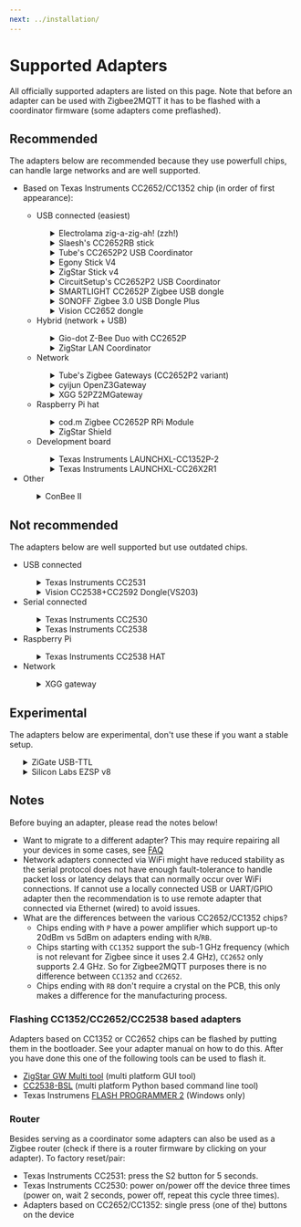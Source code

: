 ```yaml
---
next: ../installation/
---
```


# Supported Adapters

All officially supported adapters are listed on this page. Note that before an adapter can be used with Zigbee2MQTT it has to be flashed with a coordinator firmware (some adapters come preflashed).

## Recommended
The adapters below are recommended because they use powerfull chips, can handle large networks and are well supported.

<ul>
<li>Based on Texas Instruments CC2652/CC1352 chip (in order of first appearance):</li>
<ul>
<li>USB connected (easiest)</li>
<ul style="list-style-type: none;">
<li><details>
<summary>Electrolama zig-a-zig-ah! (zzh!)</summary>

::: tip <span/>
USB connected adapter with external antenna based on CC2652R chip<br/>
[Coordinator firmware](https://github.com/Koenkk/Z-Stack-firmware/raw/master/coordinator/Z-Stack_3.x.0/bin/CC2652R_coordinator_20210708.zip)<br/>
[Router firmware](https://github.com/Koenkk/Z-Stack-firmware/raw/master/router/Z-Stack_3.x.0/bin/CC2652R_router_20210128.zip)<br/>
[Flashing instructions](https://electrolama.com/radio-docs/#step-3-flash-the-firmware-on-your-stick)<br/>
[Buy](https://www.tindie.com/products/electrolama/zzh-cc2652r-multiprotocol-rf-stick/#product-reviews)

![](../../images/zzh.jpg)
:::
</details></li>
<li><details>
<summary>Slaesh's CC2652RB stick</summary>

::: tip <span/>
USB connected adapter with external antenna based on CC2652RB chip<br/>
**WARNING: <a href="https://github.com/Koenkk/zigbee2mqtt/discussions/6702">delivery issues reported</a>**<br/>
[Coordinator firmware](https://github.com/Koenkk/Z-Stack-firmware/raw/master/coordinator/Z-Stack_3.x.0/bin/CC2652RB_coordinator_20210708.zip)<br/>
[Router firmware](https://github.com/Koenkk/Z-Stack-firmware/raw/master/router/Z-Stack_3.x.0/bin/CC2652RB_router_20210128.zip)<br/>
[Flashing instructions](https://slae.sh/projects/cc2652/#flashing)<br/>
[Buy](https://slae.sh/projects/cc2652/)

![](../../images/slaeshs_cc2652rb_stick.jpg)
:::
</details></li>
<li><details>
<summary>Tube's CC2652P2 USB Coordinator</summary>

::: tip <span/>
Open source hardware CC2652P based USB connected adapter with external antenna and USB extension cable<br/>
[Coordinator firmware](https://github.com/Koenkk/Z-Stack-firmware/raw/master/coordinator/Z-Stack_3.x.0/bin/CC1352P2_CC2652P_launchpad_coordinator_20210708.zip)<br/>
[Router firmware](https://github.com/Koenkk/Z-Stack-firmware/raw/master/router/Z-Stack_3.x.0/bin/CC1352P2_CC2652P_launchpad_router_20210128.zip)<br/>
[Flashing instructions](https://github.com/tube0013/tube_gateways)<br/>
[Buy](https://www.tubeszb.com/)

![](../../images/Tubes_USB_Coordinator_CC2652P2_variant.png)
:::
</details></li>
<li><details>
<summary>Egony Stick V4</summary>

::: tip <span/>
Powerful CC2652P Zigbee USB dongle and Raspberry Pi GPIO module. Available in Ebyte (left picture) and RFSTAR (right picture) version.<br/>
Coordinator firmware: [Ebyte](https://github.com/Koenkk/Z-Stack-firmware/raw/master/coordinator/Z-Stack_3.x.0/bin/CC1352P2_CC2652P_other_coordinator_20210708.zip) [RFSTAR](https://github.com/Koenkk/Z-Stack-firmware/raw/master/coordinator/Z-Stack_3.x.0/bin/CC1352P2_CC2652P_launchpad_coordinator_20210708.zip)<br/>
Router firmware: [Ebyte](https://github.com/Koenkk/Z-Stack-firmware/raw/master/router/Z-Stack_3.x.0/bin/CC1352P2_CC2652P_other_router_20210128.zip) [RFSTAR](https://github.com/Koenkk/Z-Stack-firmware/raw/master/router/Z-Stack_3.x.0/bin/CC1352P2_CC2652P_launchpad_router_20210128.zip)<br/>
[Flashing instructions](https://github.com/egony/cc2652p_E72-2G4M20S1E/wiki/Flashing-EN)<br/>
Description: [Ebyte](https://github.com/egony/cc2652p_E72-2G4M20S1E/wiki/Home-EN) [RFSTAR](https://github.com/egony/cc2652p_cc1352p_RF-STAR/wiki/Home-EN)<br/>
[Contact](http://t.me/Egony)

![](../../images/Egony_v4_E72.jpg)
![](../../images/Egony_v4_RFS.jpg)
:::
</details></li>
<li><details>
<summary>ZigStar Stick v4</summary>

::: tip <span/>
Powerfull Open source dongle with external antenna based on CC2652P<br/>
[Coordinator firmware](https://github.com/Koenkk/Z-Stack-firmware/raw/master/coordinator/Z-Stack_3.x.0/bin/CC1352P2_CC2652P_launchpad_coordinator_20210708.zip)<br/>
[Router firmware](https://github.com/Koenkk/Z-Stack-firmware/raw/master/router/Z-Stack_3.x.0/bin/CC1352P2_CC2652P_launchpad_router_20210128.zip)<br/>
[Description](https://zig-star.com/projects/zigbee-stick-v4/)<br/>
[Flashing instructions](https://zig-star.com/radio-docs/flash-cc-bsl/)<br/>
[Buy](https://zig-star.com)

![](../../images/ZigStar-USB.png)
:::
</details></li>
<li><details>
<summary>CircuitSetup's CC2652P2 USB Coordinator</summary>

::: tip <span/>
CC2652P based USB connected adapter pre-programmed with Z-Stack<br/>
[Coordinator firmware](https://github.com/Koenkk/Z-Stack-firmware/raw/master/coordinator/Z-Stack_3.x.0/bin/CC1352P2_CC2652P_launchpad_coordinator_20210708.zip)<br/>
[Router firmware](https://github.com/Koenkk/Z-Stack-firmware/raw/master/router/Z-Stack_3.x.0/bin/CC1352P2_CC2652P_launchpad_router_20210128.zip)<br/>
[Flashing instructions](https://circuitsetup.us/product/usb-zigbee-stick-z-stack-coordinator/)<br/>
[Buy](https://circuitsetup.us/product/usb-zigbee-stick-z-stack-coordinator/)

![](../../images/circset_cc2652.jpg)
:::
</details></li>
<li><details>
<summary>SMARTLIGHT CC2652P Zigbee USB dongle</summary>

::: tip <span/>
CC2652P factory-made Zigbee USB coordinator with external 6dB antenna and worldwide delivery<br/>
[Coordinator firmware](https://github.com/Koenkk/Z-Stack-firmware/raw/master/coordinator/Z-Stack_3.x.0/bin/CC1352P2_CC2652P_other_coordinator_20210708.zip)<br/>
[Router firmware](https://github.com/Koenkk/Z-Stack-firmware/raw/master/router/Z-Stack_3.x.0/bin/CC1352P2_CC2652P_other_router_20210128.zip)<br/>
[Description](https://smartlight.me/smart-home-devices/zigbee-devices/zigbee-coordinator-v4-cc2652p)<br/>
[Flashing instructions](https://smartlight.me/flashing_slzb-02)<br/>
Buy: [eBay](https://www.ebay.com/itm/164928826521) [Aliexpress](https://www.aliexpress.com/item/1005002684189079.html) [Official store](https://smartlight.me/smart-home-devices/zigbee-devices/zigbee-coordinator-v4-cc2652p) [Telegram](https://t.me/smartlightme)

![](../../images/CC2652P_smartlight_zigbee_coordinator.png)
:::
</details></li>
<li><details>
<summary>SONOFF Zigbee 3.0 USB Dongle Plus</summary>

::: tip <span/>
CC2652P based USB connected adapter pre-programmed and with enclosure<br/>
[Coordinator firmware](https://github.com/Koenkk/Z-Stack-firmware/raw/master/coordinator/Z-Stack_3.x.0/bin/CC1352P2_CC2652P_launchpad_coordinator_20210708.zip)<br/>
[Router firmware](https://github.com/Koenkk/Z-Stack-firmware/raw/master/router/Z-Stack_3.x.0/bin/CC1352P2_CC2652P_launchpad_router_20210128.zip)<br/>
[Flashing instructions](https://sonoff.tech/wp-content/uploads/2021/09/Zigbee-3.0-USB-dongle-plus-firmware-flashing-1-1.docx)<br/>
[Buy](https://itead.cc/product/sonoff-zigbee-3-0-usb-dongle-plus/)

![](../../images/sonoff_plus_dongle.png)
:::
</details></li>
<li><details>
<summary>Vision CC2652 dongle</summary>

::: tip <span/>
Adapter or small development board based on CC2652R (VS201) or CC2652P (VS202)<br/>
Coordinator firmware: [VS201](https://github.com/Koenkk/Z-Stack-firmware/raw/master/coordinator/Z-Stack_3.x.0/bin/CC2652R_coordinator_20210708.zip) [VS202](https://github.com/Koenkk/Z-Stack-firmware/raw/master/coordinator/Z-Stack_3.x.0/bin/CC1352P2_CC2652P_launchpad_coordinator_20210708.zip)<br/>
Router firmware: [VS201](https://github.com/Koenkk/Z-Stack-firmware/raw/master/router/Z-Stack_3.x.0/bin/CC2652R_router_20210128.zip) [VS202](https://github.com/Koenkk/Z-Stack-firmware/raw/master/router/Z-Stack_3.x.0/bin/CC1352P2_CC2652P_launchpad_router_20210128.zip)<br/>
[Flashing instructions](https://www.aliexpress.com/item/1005002823262979.html?spm=a2g0o.productlist.0.0.1a1640b82yeViq&algo_pvid=e01b1872-ca85-4814-971f-ce9b058855b8&algo_exp_id=e01b1872-ca85-4814-971f-ce9b058855b8-0&pdp_ext_f=%7B%22sku_id%22%3A%2212000022351543786%22%7D)<br/>
Buy: [VS201](https://www.aliexpress.com/item/1005002823262979.html?spm=a2g0o.productlist.0.0.1a1640b82yeViq&algo_pvid=e01b1872-ca85-4814-971f-ce9b058855b8&algo_exp_id=e01b1872-ca85-4814-971f-ce9b058855b8-0&pdp_ext_f=%7B%22sku_id%22%3A%2212000022351543786%22%7D) [VS202](https://www.aliexpress.com/item/1005003393047763.html?spm=a2g0o.productlist.0.0.5e6f107dvPTg3a&algo_pvid=c932a9d4-2522-4b73-a001-02609564422e&algo_exp_id=c932a9d4-2522-4b73-a001-02609564422e-1&pdp_ext_f=%7B%22sku_id%22%3A%2212000025577120008%22%7D)

![](../../images/cc26x2r1_dongle.jpg)
:::
</details></li>
</ul>
<li>Hybrid (network + USB)</li>
<ul style="list-style-type: none;">
<li><details>
<summary>Gio-dot Z-Bee Duo with CC2652P</summary>

::: tip <span/>
4 in 1 adapter: USB Stick, Ser2net, LAN, PI Zero Hat, with external antenna and 3D printed case.<br/>
[Coordinator firmware](https://github.com/Koenkk/Z-Stack-firmware/blob/master/coordinator/Z-Stack_3.x.0/bin/CC1352P2_CC2652P_other_coordinator_20210708.zip)<br/>
[Router firmware](https://github.com/Koenkk/Z-Stack-firmware/blob/master/router/Z-Stack_3.x.0/bin/CC1352P2_CC2652P_other_router_20210128.zip)<br/>
[Flashing instructions](https://github.com/Gio-dot/Z-Bee-Duo#how-to-flash)<br/>
[Buy](https://www.tindie.com/products/23046/)

![](../../images/Z-Bee_Duo-ico.jpg)
:::
</details></li>
<li><details>
<summary>ZigStar LAN Coordinator</summary>

::: tip <span/>
Powerfull Open source LAN Coordinator with external antenna on CC2652P<br/>
[Coordinator firmware](https://github.com/Koenkk/Z-Stack-firmware/raw/master/coordinator/Z-Stack_3.x.0/bin/CC1352P2_CC2652P_launchpad_coordinator_20210708.zip)<br/>
[Router firmware](https://github.com/Koenkk/Z-Stack-firmware/raw/master/router/Z-Stack_3.x.0/bin/CC1352P2_CC2652P_launchpad_router_20210128.zip)<br/>
[Description](https://zig-star.com/projects/zigbee-gw-lan/)<br/>
[Flashing instructions](https://zig-star.com/radio-docs/flash-cc-bsl/)<br/>
[Buy](https://zig-star.com)

![](../../images/ZigStar-LAN.png)
:::
</details></li>
</ul>
<li>Network</li>
<ul style="list-style-type: none;">
<li><details>
<summary>Tube's Zigbee Gateways (CC2652P2 variant)</summary>

::: tip <span/>
Open source hardware CC2652P and ESP32 based Zigbee to Ethernet Coordinator (left picture), POE variant is also available (right picture)<br/>
[Coordinator firmware](https://github.com/Koenkk/Z-Stack-firmware/raw/master/coordinator/Z-Stack_3.x.0/bin/CC1352P2_CC2652P_launchpad_coordinator_20210708.zip)<br/>
[Router firmware](https://github.com/Koenkk/Z-Stack-firmware/raw/master/router/Z-Stack_3.x.0/bin/CC1352P2_CC2652P_launchpad_router_20210128.zip)<br/>
[Flashing instructions](https://github.com/tube0013/tube_gateways)<br/>
[Buy](https://www.tubeszb.com/)

![](../../images/Tubes_Zigbee_Gateways_CC2652P2_variant.jpeg)
![](../../images/Tubes_Zigbee_PoE_Coordinator_CC2652P2_variant.jpeg)
:::
</details></li>
<li><details>
<summary>cyijun OpenZ3Gateway</summary>

::: tip <span/>
An open source Zstack3 gateway powered by ESP8266 and CC2652P modules. One costs less than 60 CNY in China.<br/>
[Coordinator firmware](https://github.com/Koenkk/Z-Stack-firmware/raw/master/coordinator/Z-Stack_3.x.0/bin/CC1352P2_CC2652P_launchpad_coordinator_20210708.zip)<br/>
[Router firmware](https://github.com/Koenkk/Z-Stack-firmware/raw/master/router/Z-Stack_3.x.0/bin/CC1352P2_CC2652P_launchpad_router_20210128.zip)<br/>
[Description](https://github.com/cyijun/OpenZ3Gateway)<br/>
[Contact](mailto:cyjason2000@163.com)<br/>

![](../../images/openz3gateway.jpg)
:::
</details></li>
<li><details>
<summary>XGG 52PZ2MGateway</summary>

::: tip <span/>
AAn open source Zstack3 gateway powered by ESP8266 and CC2652P modules. One costs less than 60 CNY in China.<br/>
[Coordinator firmware](https://github.com/Koenkk/Z-Stack-firmware/raw/master/coordinator/Z-Stack_3.x.0/bin/CC1352P2_CC2652P_launchpad_coordinator_20210708.zip)<br/>
[Router firmware](https://github.com/Koenkk/Z-Stack-firmware/raw/master/router/Z-Stack_3.x.0/bin/CC1352P2_CC2652P_launchpad_router_20210128.zip)<br/>
[Description](https://z2m.wiki/)<br/>
[Buy](https://z2m.wiki/)<br/>

![](../../images/CC2652P-Z2M.jpg)
:::
</details></li>
</ul>
<li>Raspberry Pi hat</li>
<ul style="list-style-type: none;">
<li><details>
<summary>cod.m Zigbee CC2652P RPi Module</summary>

::: tip <span/>
Raspberry Pi GPIO module with CC2652P and integrated power amplifier (+20dBm)<br/>
[Coordinator firmware](https://github.com/Koenkk/Z-Stack-firmware/raw/master/coordinator/Z-Stack_3.x.0/bin/CC1352P2_CC2652P_launchpad_coordinator_20210708.zip)<br/>
[Router firmware](https://github.com/Koenkk/Z-Stack-firmware/raw/master/router/Z-Stack_3.x.0/bin/CC1352P2_CC2652P_launchpad_router_20210128.zip)<br/>
[Flashing instructions](https://github.com/codm/cc2652-raspberry-pi-module#firmware)<br/>
[Buy](https://shop.codm.de/automation/zigbee/33/zigbee-cc2652p2-raspberry-pi-module)

![](../../images/codm-cc2652p-rpi.jpg)
:::
</details></li>
<li><details>
<summary>ZigStar Shield</summary>

::: tip <span/>
Powerfull Open source Pi Shield based on CC2652P<br/>
[Coordinator firmware](https://github.com/Koenkk/Z-Stack-firmware/raw/master/coordinator/Z-Stack_3.x.0/bin/CC1352P2_CC2652P_launchpad_coordinator_20210708.zip)<br/>
[Router firmware](https://github.com/Koenkk/Z-Stack-firmware/raw/master/router/Z-Stack_3.x.0/bin/CC1352P2_CC2652P_launchpad_router_20210128.zip)<br/>
[Description](https://zig-star.com/projects/zigbee-shield/)<br/>
[Flashing instructions](https://zig-star.com/radio-docs/flash-cc-bsl/)<br/>
[Buy](https://zig-star.com)

![](../../images/ZigStar-Shield.png)
:::
</details></li>
</ul>
<li>Development board</li>
<ul style="list-style-type: none;">
<li><details>
<summary>Texas Instruments LAUNCHXL-CC1352P-2</summary>

::: tip <span/>
USB connected development kit, based on CC1352P chip<br/>
These devices have two serial devices built in. Make sure you put the right serial device in the [configuration](../configuration/) or use auto detect (completely remove the `serial` section from `configuration.yaml`) if you only have one Texas Instruments CC device connected to your system.<br/>
An external antenna can be connected which could increase range: [requires resoldering a tiny capacitor (moving C14 to C24)](http://e2e.ti.com/support/wireless-connectivity/zigbee-and-thread/f/158/t/880219?LAUNCHXL-CC26X2R1-Antenna-CC26X2R1)<br/>

[Coordinator firmware](https://github.com/Koenkk/Z-Stack-firmware/raw/master/coordinator/Z-Stack_3.x.0/bin/CC1352P2_CC2652P_launchpad_coordinator_20210708.zip)<br/>
[Router firmware](https://github.com/Koenkk/Z-Stack-firmware/raw/master/router/Z-Stack_3.x.0/bin/CC1352P2_CC2652P_launchpad_router_20210128.zip)<br/>
[Flashing instructions](./flashing/flashing_via_uniflash.md)<br/>
[Buy](http://www.ti.com/tool/LAUNCHXL-CC1352P)

![](../../images/cc1352p2.jpg)
:::
</details></li>
<li><details>
<summary>Texas Instruments LAUNCHXL-CC26X2R1</summary>

::: tip <span/>
USB connected development kit, based on CC2652R chip<br/>
These devices have two serial devices built in. Make sure you put the right serial device in the [configuration](../configuration/) or use auto detect (completely remove the `serial` section from `configuration.yaml`) if you only have one Texas Instruments CC device connected to your system.<br/>
An external antenna can be connected which could increase range: [requires resoldering a tiny capacitor](https://github.com/Koenkk/zigbee2mqtt/issues/2162#issuecomment-570286663)<br/>

[Coordinator firmware](https://github.com/Koenkk/Z-Stack-firmware/raw/master/coordinator/Z-Stack_3.x.0/bin/CC2652R_coordinator_20210708.zip)<br/>
[Router firmware](https://github.com/Koenkk/Z-Stack-firmware/raw/master/router/Z-Stack_3.x.0/bin/CC2652R_router_20210128.zip)<br/>
[Flashing instructions](./flashing/flashing_via_uniflash.md)<br/>
[Buy](http://www.ti.com/tool/LAUNCHXL-CC26X2R1)

![](../../images/cc26x2r1.jpg)
:::
</details></li>
</ul>
</ul>
<li>Other</li>
<ul style="list-style-type: none;">
<li><details>
<summary>ConBee II</summary>

::: tip <span/>
USB connected adapter<br/><br/>
If Zigbee2MQTT fails to start, try adding the following to your `configuration.yaml`
```yaml
serial:
  adapter: deconz
```

[Coordinator firmware](https://github.com/dresden-elektronik/deconz-rest-plugin/wiki/Update-deCONZ-manually)<br/>
[Flashing](https://github.com/dresden-elektronik/deconz-rest-plugin/wiki/Update-deCONZ-manually)<br/>
[Buy](https://phoscon.de/en/conbee2?buy=1#buy)

![](../../images/conbee.jpg)
:::
</details></li>
</ul>
</ul>


## Not recommended
The adapters below are well supported but use outdated chips.

<ul>
<li>USB connected</li>
<ul style="list-style-type: none;">
<li><details>
<summary>Texas Instruments CC2531</summary>

::: tip <span/>
USB connected Zigbee adapter with PCB antenna<br/>
**Warning 1:** requires additional hardware to flash (CC debugger + download cable)<br/>
**Warning 2:** might not be powerful enough to handle networks of 20+ devices<br/>
**Warning 3:** this adapter has bad range<br/>
[Coordinator firmware](https://github.com/Koenkk/Z-Stack-firmware/tree/master/coordinator/Z-Stack_Home_1.2/bin)<br/>
[Router firmware](https://github.com/Koenkk/Z-Stack-firmware/tree/master/router/Z-Stack_Home_1.2/bin)<br/>
[Flashing instructions](./flashing/flashing_the_cc2531.md)<br/>
[Buy](https://www.aliexpress.com/wholesale?catId=0&initiative_id=SB_20191108075039&SearchText=cc2531)

![](../../images/cc2531.jpg)
:::
</details></li>
<li><details>
<summary>Vision CC2538+CC2592 Dongle(VS203)</summary>

::: tip <span/>
Adapter or small development board based on CC2538 and CC2592 chip<br/>
[Coordinator firmware](https://github.com/Koenkk/Z-Stack-firmware/tree/master/coordinator/Z-Stack_3.0.x/bin)<br/>
[Flashing instructions](https://www.aliexpress.com/item/1005002809329614.html?spm=a2g0o.store_pc_allProduct.8148356.2.4d7f1012TTc3uX)<br/>
[Buy](https://www.aliexpress.com/item/1005002809329614.html?spm=a2g0o.store_pc_allProduct.8148356.2.4d7f1012TTc3uX)

![](../../images/cc2538_cc2592_dongle.jpg)
:::
</details></li>
</ul>
<li>Serial connected</li>
<ul style="list-style-type: none;">
<li><details>
<summary>Texas Instruments CC2530</summary>

::: tip <span/>
Serial connected adapter with external antenna optionally with CC2591 or CC2592 RF frontend<br/>
**Warning 1:** requires additional hardware to flash (CC debugger + download cable)<br/>
**Warning 2:** might not be powerful enough to handle networks of 20+ devices<br/>
[Coordinator firmware](https://github.com/Koenkk/Z-Stack-firmware/tree/master/coordinator/Z-Stack_Home_1.2/bin)<br/>
[Router firmware](https://github.com/Koenkk/Z-Stack-firmware/tree/master/router/Z-Stack_Home_1.2/bin)<br/>
[Flashing instructions](../../advanced/zigbee/05_create_a_cc2530_router.md#2-flashing-the-cc2530)<br/>
[Connecting](./flashing/connecting_cc2530.md)<br/>
Buy: [AliExpress](http://www.aliexpress.com/wholesale?catId=0&initiative_id=SB_20181213104041&SearchText=cc2530) [GBAN](http://www.gban.cn/en/product_show.asp?id=43) [Tindie](https://www.tindie.com/products/GiovanniCas/cc2530-cc2592-zigbee-dongle/) [RF ZU USB](https://www.aliexpress.com/item/1005001587860129.html)

![](../../images/cc2530.jpg)
:::
</details></li>
<li><details>
<summary>Texas Instruments CC2538</summary>

::: tip <span/>
Serial connected adapter with CC2592 RF Amplifier<br/>
[Coordinator firmware](https://github.com/Koenkk/Z-Stack-firmware/tree/master/coordinator/Z-Stack_3.0.x/bin)<br/>
[Flashing](./flashing/flashing_the_cc2538.md)<br/>
Buy: [AliExpress](https://www.aliexpress.com/wholesale?catId=0&initiative_id=SB_20191108075039&SearchText=cc2538) [Tindie](https://www.tindie.com/products/GiovanniCas/cc2538-cc2592-zigbee-dongle-new-zb30/)

![](../../images/cc2538.jpg)
:::
</details></li>
</ul>
<li>Raspberry Pi</li>
<ul style="list-style-type: none;">
<li><details>
<summary>Texas Instruments CC2538 HAT</summary>

::: tip <span/>
Raspberry pinout compatible HAT with CC2538 and optional external antenna<br/>
[Coordinator firmware](https://github.com/Koenkk/Z-Stack-firmware/tree/master/coordinator/Z-Stack_3.0.x/bin)<br/>
[Flashing](./flashing/flashing_the_cc2538.md)<br/>
[Buy](https://www.tindie.com/products/GiovanniCas/zigbee-hat-with-cc2538-for-raspberry/)

![](../../images/cc2538hat.jpg)
:::
</details></li>
</ul>
<li>Network</li>
<ul style="list-style-type: none;">
<li><details>
<summary>XGG gateway</summary>

::: tip <span/>
An open source zigbee gateway powered by ESP8266 and CC2538+CC2592PA (XGG 38PZ2MGateway) or CC2530 (XGG 30Z2MGateway)<br/>
Coordinator firmware: [XGG 38PZ2MGateway](https://github.com/Koenkk/Z-Stack-firmware/tree/master/coordinator/Z-Stack_3.0.x/bin) [XGG 30Z2MGateway](https://github.com/Koenkk/Z-Stack-firmware/tree/master/coordinator/Z-Stack_Home_1.2/bin)<br/>
[Contact](https://z2m.wiki/)

![](../../images/CC2652P-Z2M.jpg)
:::
</details></li>
</ul>
</ul>

## Experimental
The adapters below are experimental, don't use these if you want a stable setup.

<ul style="list-style-type: none;">
<li><details>
<summary>ZiGate USB-TTL</summary>

::: tip <span/>
USB connected adapter based on NXP JN516x (JN5168/JN5169), 3.1d firmware or later required<br/><br/>
If Zigbee2MQTT fails to start, try adding the following to your `configuration.yaml`
```yaml
serial:
  adapter: zigate
```

[Coordinator firmware](https://zigate.fr/tag/firmware/)<br/>
[Discussion](https://github.com/Koenkk/zigbee-herdsman/issues/242)<br/>
[Buy](https://zigate.fr/boutique/?orderby=date_desc)

![](../../images/zigate_usb_ttl.png)
:::
</details></li>
<li><details>
<summary>Silicon Labs EZSP v8</summary>

::: tip <span/>
Initial development started on experimental (pre-alpha stage) support for various adapters based on Silicon Labs EM35X and EFR32MG SoC families with EmberZNet NCP 6.7.8 firmware or later via EZSP version 8 (EmberZNet Serial Protocol) interface. This include all hardware based on SoCs/Modules from Silabs EFR32MG21/MGM210 and EFR32MG12/MGM12 series<br/><br/>
If Zigbee2MQTT fails to start, try adding the following to your `configuration.yaml`
```yaml
serial:
  adapter: ezsp
```

[Coordinator firmware](https://github.com/Koenkk/zigbee-herdsman/issues/319)<br/>
[Discussion](https://github.com/Koenkk/zigbee-herdsman/issues/319)<br/>

![](../../images/Silicon_Labs_Gecko_EFR32_SoCs.jpg)
:::
</details></li>
</ul>

## Notes
Before buying an adapter, please read the notes below!

- Want to migrate to a different adapter? This may require repairing all your devices in some cases, see [FAQ](../faq/README.md#what-does-and-does-not-require-repairing-of-all-devices)
- Network adapters connected via WiFi might have reduced stability as the serial protocol does not have enough fault-tolerance to handle packet loss or latency delays that can normally occur over WiFi connections. If cannot use a locally connected USB or UART/GPIO adapter then the recommendation is to use remote adapter that connected via Ethernet (wired) to avoid issues.
- What are the differences between the various CC2652/CC1352 chips?
  - Chips ending with `P` have a power amplifier which support up-to 20dBm vs 5dBm on adapters ending with `R`/`RB`.
  - Chips starting with `CC1352` support the sub-1 GHz frequency (which is not relevant for Zigbee since it uses 2.4 GHz), `CC2652` only supports 2.4 GHz. So for Zigbee2MQTT purposes there is no difference between `CC1352` and `CC2652`.
  - Chips ending with `RB` don't require a crystal on the PCB, this only makes a difference for the manufacturing process.

### Flashing CC1352/CC2652/CC2538 based adapters
Adapters based on CC1352 or CC2652 chips can be flashed by putting them in the bootloader. See your adapter manual on how to do this. After you have done this one of the following tools can be used to flash it.
- [ZigStar GW Multi tool](https://github.com/xyzroe/ZigStarGW-MT) (multi platform GUI tool)
- [CC2538-BSL](https://www.ti.com/tool/FLASH-PROGRAMMER) (multi platform Python based command line tool)
- Texas Instrumens [FLASH PROGRAMMER 2](https://www.ti.com/tool/FLASH-PROGRAMMER) (Windows only)

### Router
Besides serving as a coordinator some adapters can also be used as a Zigbee router (check if there is a router firmware by clicking on your adapter). To factory reset/pair:
- Texas Instruments CC2531: press the S2 button for 5 seconds.
- Texas Instruments CC2530: power on/power off the device three times (power on, wait 2 seconds, power off, repeat this cycle three times).
- Adapters based on CC2652/CC1352: single press (one of the) buttons on the device
